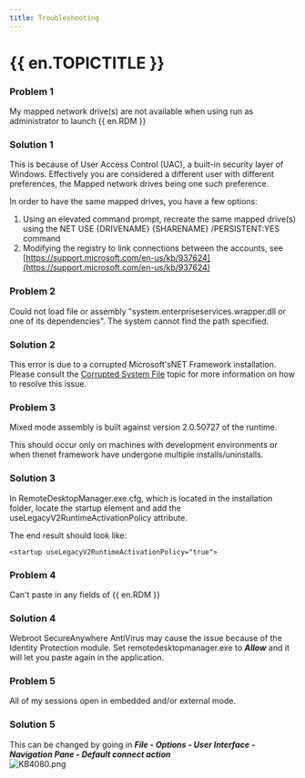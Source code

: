 ```yaml
---
title: Troubleshooting
---
```

# {{ en.TOPICTITLE }}
### Problem 1
My mapped network drive(s) are not available when using run as administrator to launch {{ en.RDM }}
### Solution 1
This is because of User Access Control (UAC), a built-in security layer of Windows. Effectively you are considered a different user with different preferences, the Mapped network drives being one such preference.  

In order to have the same mapped drives, you have a few options:  

1. Using an elevated command prompt, recreate the same mapped drive(s) using the NET USE {DRIVENAME} {SHARENAME} /PERSISTENT:YES command
1. Modifying the registry to link connections between the accounts, see [https://support.microsoft.com/en-us/kb/937624](https://support.microsoft.com/en-us/kb/937624)
### Problem 2
Could not load file or assembly "system.enterpriseservices.wrapper.dll or one of its dependencies". The system cannot find the path specified.
### Solution 2
This error is due to a corrupted Microsoft&apos;sNET Framework installation. Please consult the [Corrupted System File](/kb/remote-desktop-manager/troubleshooting-articles/net-corrupted-system-file/) topic for more information on how to resolve this issue.
### Problem 3
Mixed mode assembly is built against version 2.0.50727 of the runtime.  

This should occur only on machines with development environments or when thenet framework have undergone multiple installs/uninstalls.
### Solution 3
In RemoteDesktopManager.exe.cfg, which is located in the installation folder, locate the startup element and add the useLegacyV2RuntimeActivationPolicy attribute.  

The end result should look like:  

`<startup useLegacyV2RuntimeActivationPolicy="true">`
### Problem 4
Can&apos;t paste in any fields of {{ en.RDM }}
### Solution 4
Webroot SecureAnywhere AntiVirus may cause the issue because of the Identity Protection module. Set remotedesktopmanager.exe to ***Allow*** and it will let you paste again in the application.
### Problem 5
All of my sessions open in embedded and/or external mode.
### Solution 5
This can be changed by going in ***File - Options - User Interface - Navigation Pane - Default connect action***  
![KB4080.png](/img/en/kb/KB4080.png)
